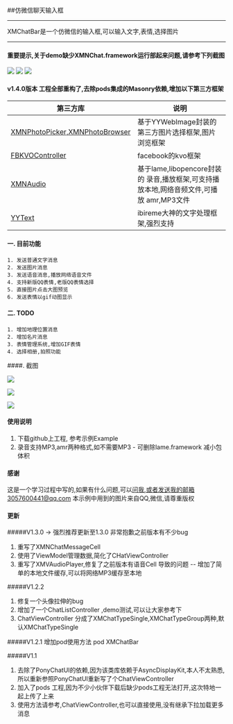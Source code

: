 ##仿微信聊天输入框

-----
XMChatBar是一个仿微信的输入框,可以输入文字,表情,选择图片


------

#### 重要提示,关于demo缺少XMNChat.framework运行部起来问题,请参考下列截图

![](http://7xlt1j.com1.z0.glb.clouddn.com/XMNChat_1.png)
![](http://7xlt1j.com1.z0.glb.clouddn.com/XMNChat_2.png)
![](http://7xlt1j.com1.z0.glb.clouddn.com/XMNChat_3.png)

#### v1.4.0版本 工程全部重构了,去除pods集成的Masonry依赖,增加以下第三方框架


第三方库 | 说明
----- | -----
[XMNPhotoPicker,XMNPhotoBrowser](https://github.com/ws00801526/XMNPhotoPickerFramework) | 基于YYWebImage封装的第三方图片选择框架,图片浏览框架
[FBKVOController](https://github.com/facebook/KVOController) | facebook的kvo框架
[XMNAudio](https://github.com/ws00801526/XMNAudio) | 基于lame,libopencore封装的 录音,播放框架,可支持播放本地,网络音频文件,可播放 amr,MP3文件
[YYText](https://github.com/ibireme/YYText)  |  ibireme大神的文字处理框架,强烈支持

#### 一. 目前功能
	1. 发送普通文字消息
	2. 发送图片消息
	3. 发送语音消息,播放网络语音文件
	4. 支持新版QQ表情,老版QQ表情选择
	5. 直接图片点击大图预览
	6. 发送表情以gif动图显示
	
#### 二. TODO
	1. 增加地理位置消息
	2. 增加名片消息
	3. 表情管理系统,增加GIF表情
	4. 选择相册,拍照功能

####. 截图

![](http://7xlt1j.com1.z0.glb.clouddn.com/XMChatBarScreenShot_3.gif)

![](http://7xlt1j.com1.z0.glb.clouddn.com/XMChatBarScreenShot_1.png)


![](http://7xlt1j.com1.z0.glb.clouddn.com/XMChatBarScreenShot_2.png)


#### 使用说明

1. 下载github上工程, 参考示例Example
2. 录音支持MP3,amr两种格式,如不需要MP3 - 可删除lame.framework 减小包体积

#### 感谢
这是一个学习过程中写的,如果有什么问题,可以[问我](https://github.com/ws00801526/XMChatBarExample/issues),或者发送我的邮箱3057600441@qq.com
本示例中用到的图片来自QQ,微信,请尊重版权


#### 更新


#####V1.3.0 -> 强烈推荐更新至1.3.0  非常抱歉之前版本有不少bug

1. 重写了XMNChatMessageCell
2. 使用了ViewModel管理数据,简化了CHatViewController
3. 重写了XMVAudioPlayer,修复了之前版本有语音Cell 导致的问题  -- 增加了简单的本地文件缓存,可以将网络MP3缓存至本地


#####V1.2.2
1. 修复一个头像拉伸的bug
2. 增加了一个ChatListController ,demo测试,可以让大家参考下
3. ChatViewController 分成了XMChatTypeSingle,XMChatTypeGroup两种,默认XMChatTypeSingle

#####V1.2.1
增加pod使用方法
pod XMChatBar

#####V1.1
1. 去除了PonyChatUI的依赖,因为该类库依赖于AsyncDisplayKit,本人不太熟悉,所以重新参照PonyChatUI重新写了个ChatViewController
2. 加入了pods 工程,因为不少小伙伴下载后缺少pods工程无法打开,这次特地一起上传了上来
3. 使用方法请参考,ChatViewController,也可以直接使用,没有继承下拉加载更多消息

